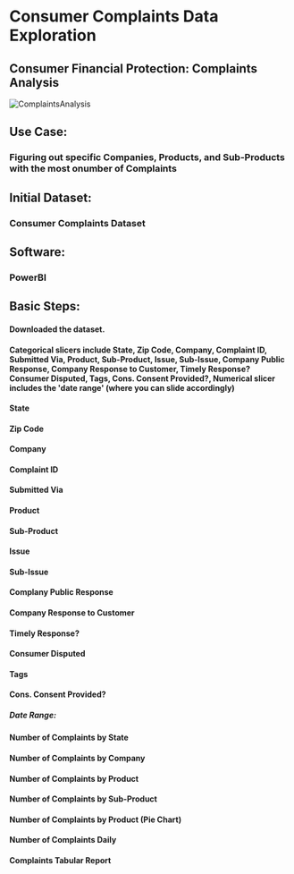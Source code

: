 # Consumer Complaints Data Exploration
## Consumer Financial Protection: Complaints Analysis
![ComplaintsAnalysis](https://user-images.githubusercontent.com/19572673/57265265-cebb9e00-7044-11e9-95f3-ef2625564c23.PNG)

## Use Case:
### Figuring out specific Companies, Products, and Sub-Products with the most onumber of Complaints
## Initial Dataset:
### Consumer Complaints Dataset
## Software:
### PowerBI
## Basic Steps:
#### Downloaded the dataset. 
#### Categorical slicers include State, Zip Code, Company, Complaint ID, Submitted Via, Product, Sub-Product, Issue, Sub-Issue, Company Public Response, Company Response to Customer, Timely Response? Consumer Disputed, Tags, Cons. Consent Provided?, Numerical slicer includes the 'date range' (where you can slide accordingly)
#### State
#### Zip Code
#### Company
#### Complaint ID
#### Submitted Via
#### Product
#### Sub-Product
#### Issue
#### Sub-Issue
#### Complany Public Response
#### Company Response to Customer
#### Timely Response? 
#### Consumer Disputed
#### Tags
#### Cons. Consent Provided?
##### Date Range:

#### Number of Complaints by State

#### Number of Complaints by Company

#### Number of Complaints by Product

#### Number of Complaints by Sub-Product

#### Number of Complaints by Product (Pie Chart)

#### Number of Complaints Daily

#### Complaints Tabular Report
